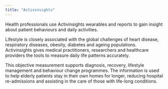 ```yaml
---
title: "Activinsights"
---
```


Health professionals use Activinsights wearables and reports to gain insight about patient behaviours and daily activities.

Lifestyle is closely associated with the global challenges of heart disease, respiratory diseases, obesity, diabetes and ageing populations. Activinsights gives medical practitioners, researchers and healthcare providers the tools to measure daily life patterns accurately.

This objective measurement supports diagnosis, recovery, lifestyle management and behaviour change programmes. The information is used to help elderly patients stay in their own homes for longer, reducing hospital re-admissions and assisting in the care of those with life-long conditions.

